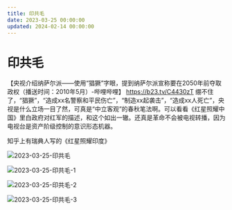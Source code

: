 ```yaml
---
title: 印共毛
date: 2023-03-25 00:00:00
updated: 2024-02-14 00:00:00
---
```


# 印共毛

【央视介绍纳萨尔派——使用“猖獗”字眼，提到纳萨尔派宣称要在2050年前夺取政权（播送时间：2010年5月）-哔哩哔哩】 https://b23.tv/C4430zT
绷不住了，“猖獗”，“造成xx名警察和平民伤亡”，“制造xx起袭击”，“造成xx人死亡”，央视是什么立场一目了然，可真是“中立客观”的春秋笔法啊。可以看看《红星照耀中国》里白政府对红军的描述，和这个如出一辙。还真是革命不会被电视转播，因为电视台是资产阶级控制的意识形态机器。

知乎上有瑞典人写的《红星照耀印度》

![2023-03-25-印共毛](assets/2023-03-25-印共毛.jpeg)

![2023-03-25-印共毛-1](assets/2023-03-25-印共毛-1.jpeg)

![2023-03-25-印共毛-2](assets/2023-03-25-印共毛-2.jpeg)

![2023-03-25-印共毛-3](assets/2023-03-25-印共毛-3.jpeg)

